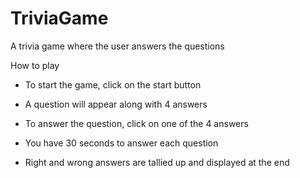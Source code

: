 # TriviaGame
A trivia game where the user answers the questions

How to play

* To start the game, click on the start button

* A question will appear along with 4 answers

* To answer the question, click on one of the 4 answers

* You have 30 seconds to answer each question

* Right and wrong answers are tallied up and displayed at the end
